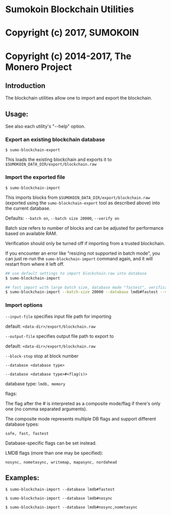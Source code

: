# Sumokoin Blockchain Utilities

# Copyright (c) 2017, SUMOKOIN
# Copyright (c) 2014-2017, The Monero Project

## Introduction

The blockchain utilities allow one to import and export the blockchain.

## Usage:

See also each utility's "--help" option.

### Export an existing blockchain database

`$ sumo-blockchain-export`

This loads the existing blockchain and exports it to `$SUMOKOIN_DATA_DIR/export/blockchain.raw`

### Import the exported file

`$ sumo-blockchain-import`

This imports blocks from `$SUMOKOIN_DATA_DIR/export/blockchain.raw` (exported using the
`sumo-blockchain-export` tool as described above) into the current database.

Defaults: `--batch on`, `--batch size 20000`, `--verify on`

Batch size refers to number of blocks and can be adjusted for performance based on available RAM.

Verification should only be turned off if importing from a trusted blockchain.

If you encounter an error like "resizing not supported in batch mode", you can just re-run
the `sumo-blockchain-import` command again, and it will restart from where it left off.

```bash
## use default settings to import blockchain.raw into database
$ sumo-blockchain-import

## fast import with large batch size, database mode "fastest", verification off
$ sumo-blockchain-import --batch-size 20000 --database lmdb#fastest --verify off

```

### Import options

`--input-file`
specifies input file path for importing

default: `<data-dir>/export/blockchain.raw`

`--output-file`
specifies output file path to export to

default: `<data-dir>/export/blockchain.raw`

`--block-stop`
stop at block number

`--database <database type>`

`--database <database type>#<flag(s)>`

database type: `lmdb, memory`

flags:

The flag after the # is interpreted as a composite mode/flag if there's only
one (no comma separated arguments).

The composite mode represents multiple DB flags and support different database types:

`safe, fast, fastest`

Database-specific flags can be set instead.

LMDB flags (more than one may be specified):

`nosync, nometasync, writemap, mapasync, nordahead`

## Examples:

```
$ sumo-blockchain-import --database lmdb#fastest

$ sumo-blockchain-import --database lmdb#nosync

$ sumo-blockchain-import --database lmdb#nosync,nometasync
```
